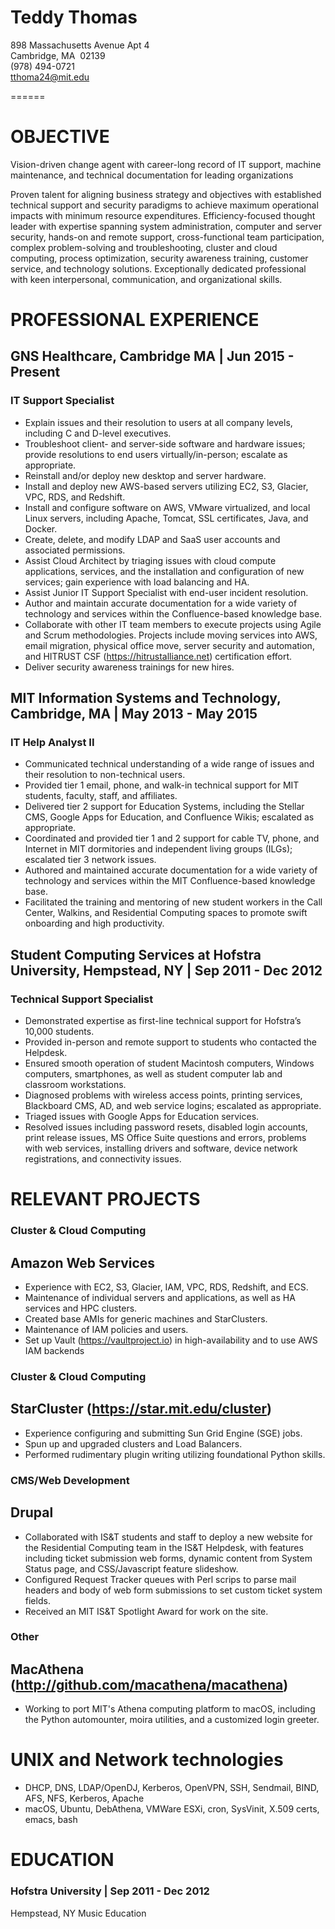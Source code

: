 # Teddy Thomas

898 Massachusetts Avenue Apt 4  
Cambridge, MA  02139  
(978) 494-0721  
tthoma24@mit.edu

======
# OBJECTIVE
Vision-driven change agent with career-long record of IT support, machine maintenance, and technical documentation for leading organizations

Proven talent for aligning business strategy and objectives with established technical support and security paradigms to achieve maximum operational impacts with minimum resource expenditures. Efficiency-focused thought leader with expertise spanning system administration, computer and server security, hands-on and remote support, cross-functional team participation, complex problem-solving and troubleshooting, cluster and cloud computing, process optimization, security awareness training, customer service, and technology solutions. Exceptionally dedicated professional with keen interpersonal, communication, and organizational skills.

# PROFESSIONAL EXPERIENCE
## GNS Healthcare, Cambridge MA | Jun 2015 - Present
### IT Support Specialist

* Explain issues and their resolution to users at all company levels, including C and D-level executives.
* Troubleshoot client- and server-side software and hardware issues; provide resolutions to end users virtually/in-person; escalate as appropriate.
* Reinstall and/or deploy new desktop and server hardware.
* Install and deploy new AWS-based servers utilizing EC2, S3, Glacier, VPC, RDS, and Redshift.
* Install and configure software on AWS, VMware virtualized, and local Linux servers, including Apache, Tomcat, SSL certificates, Java, and Docker.
* Create, delete, and modify LDAP and SaaS user accounts and associated permissions.
* Assist Cloud Architect by triaging issues with cloud compute applications, services, and the installation and configuration of new services; gain experience with load balancing and HA.
* Assist Junior IT Support Specialist with end-user incident resolution.
* Author and maintain accurate documentation for a wide variety of technology and services within the Confluence-based knowledge base.
* Collaborate with other IT team members to execute projects using Agile and Scrum methodologies. Projects include moving services into AWS, email migration, physical office move, server security and automation, and HITRUST CSF (https://hitrustalliance.net) certification effort.
* Deliver security awareness trainings for new hires.


## MIT Information Systems and Technology, Cambridge, MA | May 2013 - May 2015 
### IT Help Analyst II

* Communicated technical understanding of a wide range of issues and their resolution to non-technical users. 
* Provided tier 1 email, phone, and walk-in technical support for MIT students, faculty, staff, and affiliates.
* Delivered tier 2 support for Education Systems, including the Stellar CMS, Google Apps for Education, and Confluence Wikis; escalated as appropriate.
* Coordinated and provided tier 1 and 2 support for cable TV, phone, and Internet in MIT dormitories and independent living groups (ILGs); escalated tier 3 network issues.
* Authored and maintained accurate documentation for a wide variety of technology and services within the MIT Confluence-based knowledge base.
* Facilitated the training and mentoring of new student workers in the Call Center, Walkins, and Residential Computing spaces to promote swift onboarding and high productivity. 


## Student Computing Services at Hofstra University, Hempstead, NY | Sep 2011 - Dec 2012
### Technical Support Specialist

* Demonstrated expertise as first-line technical support for Hofstra’s 10,000 students.
* Provided in-person and remote support to students who contacted the Helpdesk.
* Ensured smooth operation of student Macintosh computers, Windows computers, smartphones, as well as student computer lab and classroom workstations. 
* Diagnosed problems with wireless access points, printing services, Blackboard CMS, AD, and web service logins; escalated as appropriate.
* Triaged issues with Google Apps for Education services.
* Resolved issues including password resets, disabled login accounts, print release issues, MS Office Suite questions and errors, problems with web services, installing drivers and software, device network registrations, and connectivity issues.


# RELEVANT PROJECTS

### Cluster & Cloud Computing
## Amazon Web Services

* Experience with EC2, S3, Glacier, IAM, VPC, RDS, Redshift, and ECS.
* Maintenance of individual servers and applications, as well as HA services and HPC clusters.
* Created base AMIs for generic machines and StarClusters.
* Maintenance of IAM policies and users.
* Set up Vault (https://vaultproject.io) in high-availability and to use AWS IAM backends


### Cluster & Cloud Computing
## StarCluster (https://star.mit.edu/cluster)

* Experience configuring and submitting Sun Grid Engine (SGE) jobs.
* Spun up and upgraded clusters and Load Balancers.
* Performed rudimentary plugin writing utilizing foundational Python skills.


### CMS/Web Development
## Drupal
* Collaborated with IS&T students and staff to deploy a new website for the Residential Computing team in the IS&T Helpdesk, with features including ticket submission web forms, dynamic content from System Status page, and CSS/Javascript feature slideshow.
* Configured Request Tracker queues with Perl scrips to parse mail headers and body of web form submissions to set custom ticket system fields. 
* Received an MIT IS&T Spotlight Award for work on the site.


### Other
## MacAthena (http://github.com/macathena/macathena)
* Working to port MIT's Athena computing platform to macOS, including the Python automounter, moira utilities, and a customized login greeter.

# UNIX and Network technologies
*  DHCP, DNS, LDAP/OpenDJ, Kerberos, OpenVPN, SSH, Sendmail, BIND, AFS, NFS, Kerberos, Apache
*  macOS, Ubuntu, DebAthena, VMWare ESXi, cron, SysVinit, X.509 certs, emacs, bash

# EDUCATION

### Hofstra University | Sep 2011 - Dec 2012
Hempstead, NY
Music Education
